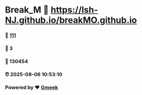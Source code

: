 # Break_M :link: https://lsh-NJ.github.io/breakMO.github.io 
### :page_facing_up: [111](https://lsh-NJ.github.io/breakMO.github.io/tag.html) 
### :speech_balloon: 3 
### :hibiscus: 130454 
### :alarm_clock: 2025-08-06 10:53:10 
### Powered by :heart: [Gmeek](https://github.com/Meekdai/Gmeek)
